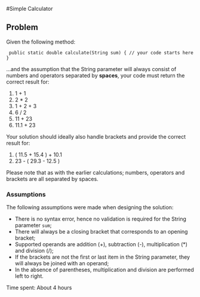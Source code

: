 #Simple Calculator

## Problem
Given the following method:

` public static double calculate(String sum) {
    // your code starts here
}`

…and the assumption that the String parameter will always consist of numbers and operators separated by **spaces**, 
your code must return the correct result for:
1.	1 + 1
2.	2 * 2
3.	1 + 2 + 3
4.	6 / 2
5.	11 + 23
6.	11.1 + 23

Your solution should ideally also handle brackets and provide the correct result for:
1.	( 11.5 + 15.4 ) + 10.1
2.	23 - ( 29.3 - 12.5 )

Please note that as with the earlier calculations; numbers, operators and brackets are all separated by spaces.

### Assumptions
The following assumptions were made when designing the solution:
* There is no syntax error, hence no validation is required for the String parameter `sum`;
* There will always be a closing bracket that corresponds to an opening bracket;
* Supported operands are addition (+), subtraction (-), multiplication (*) and division (/);
* If the brackets are not the first or last item in the String parameter, they will always be joined with an operand;
* In the absence of parentheses, multiplication and division are performed left to right.

Time spent: About 4 hours
